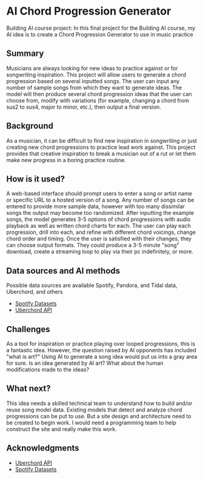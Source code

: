 <!-- This is the markdown template for the final project of the Building AI course, 
created by Reaktor Innovations and University of Helsinki. 
Copy the template, paste it to your GitHub README and edit! -->

# AI Chord Progression Generator
Building AI course project:
In this final project for the Building AI course, my AI idea is to create a Chord Progression Generator to use in music practice

## Summary

Musicians are always looking for new ideas to practice against or for songwriting inspiration. This project will allow users to generate a chord progression based on several inputted songs.
The user can input any number of sample songs from which they want to generate ideas. The model will then produce several chord progression ideas that the user can choose from, modify with variations (for example, changing a chord from sus2 to sus4, major to minor, etc.), then output a final version.

## Background

As a musician, it can be difficult to find new inspiration in songwriting or just creating new chord progressions to practice lead work against. This project provides that creative inspiration to break a musician out of a rut or let them make new progress in a boring practice routine.

## How is it used?

A web-based interface should prompt users to enter a song or artist name or specific URL to a hosted version of a song. Any number of songs can be entered to provide more sample data, however with too many dissimilar songs the output may become too randomized.
After inputting the example songs, the model generates 3-5 options of chord progressions with audio playback as well as written chord charts for each. The user can play each progression, drill into each, and refine with different chord voicings, change chord order and timing. 
Once the user is satisfied with their changes, they can choose output formats. They could produce a 3-5 minute "song" download, create a streaming loop to play via their pc indefinitely, or more.

## Data sources and AI methods

Possible data sources are available Spotify, Pandora, and Tidal data, Uberchord, and others

* [Spotify Datasets](https://research.atspotify.com/datasets/)
* [Uberchord API](https://api.uberchord.com/)

## Challenges

As a tool for inspiration or practice playing over looped progressions, this is a fantastic idea. However, the question raised by AI opponents has included "what is art?" Using AI to generate a song idea would put us into a gray area for sure. Is an idea generated by AI art? What about the human modifications made to the ideas?

## What next?

This idea needs a skilled technical team to understand how to build and/or reuse song model data. Existing models that detect and analyze chord progressions can be put to use. But a site design and architecture need to be created to begin work. I would need a programming team to help construct the site and really make this work.


## Acknowledgments

* [Uberchord API](https://api.uberchord.com/)
* [Spotify Datasets](https://research.atspotify.com/datasets/)
